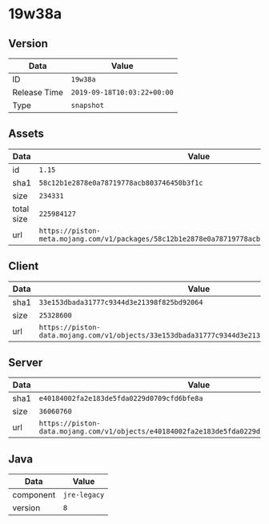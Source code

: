 # 19w38a

## Version

|**Data**        | **Value**                 |
|----------------|-------------------------|
| ID   | ```19w38a```   |
| Release Time   | ```2019-09-18T10:03:22+00:00```   |
| Type   | ```snapshot```   |

## Assets

|**Data**        | **Value**                 |
|----------------|-------------------------|
| id   | ```1.15```   |
| sha1   | ```58c12b1e2878e0a78719778acb803746450b3f1c```   |
| size   | ```234331```   |
| total size  | ```225984127```  |
| url       | ```https://piston-meta.mojang.com/v1/packages/58c12b1e2878e0a78719778acb803746450b3f1c/1.15.json``` |

## Client

|**Data**        | **Value**                 |
|----------------|-------------------------|
| sha1   | ```33e153dbada31777c9344d3e21398f825bd92064```   |
| size   | ```25328600```   |
| url       | ```https://piston-data.mojang.com/v1/objects/33e153dbada31777c9344d3e21398f825bd92064/client.jar``` |

## Server

|**Data**        | **Value**                 |
|----------------|-------------------------|
| sha1   | ```e40184002fa2e183de5fda0229d0709cfd6bfe8a```   |
| size   | ```36060760```   |
| url       | ```https://piston-data.mojang.com/v1/objects/e40184002fa2e183de5fda0229d0709cfd6bfe8a/server.jar``` |

## Java

|**Data**        | **Value**                 |
|----------------|-------------------------|
| component   | ```jre-legacy```   |
| version   | ```8```   |